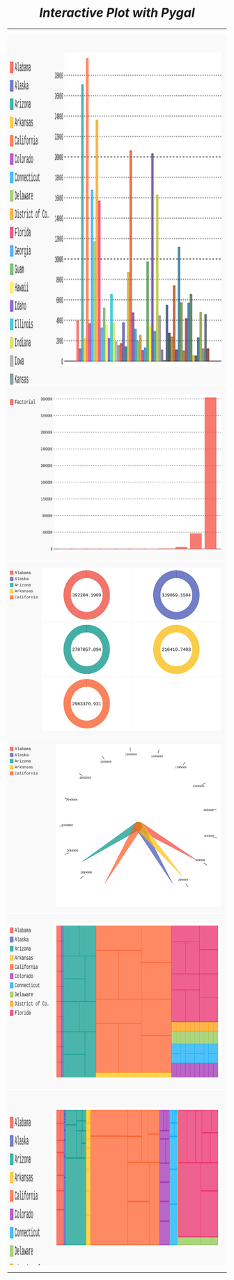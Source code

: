 <i><h1 align='center'>Interactive Plot with Pygal</h1></i>
<hr>

<img src='Plots/barchart.svg' height=800 width=1000>
<img src='Plots/barchart0.svg' height=400 width=1000>
<img src='Plots/gauge.svg' height=400 width=1000>
<img src='Plots/gauge1.svg' height=400 width=1000>
<img src='Plots/treemap.svg' height=400 width=1000>
<img src='Plots/treemap1.svg' height=400 width=1000>
<hr>
